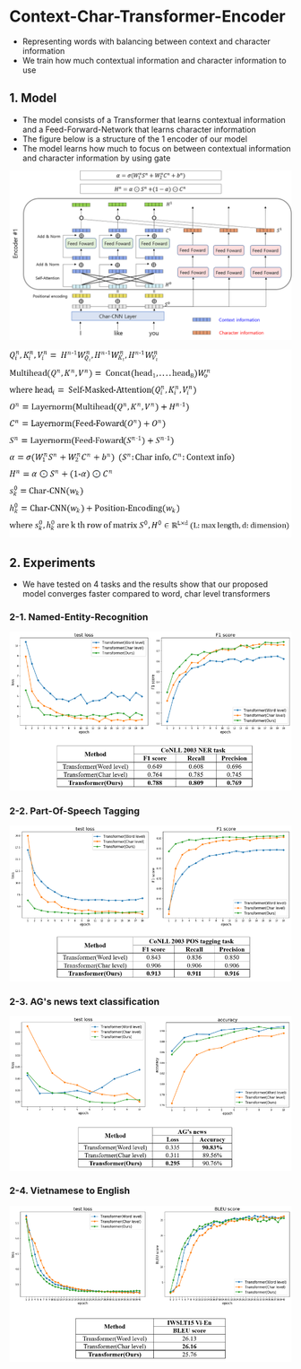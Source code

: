 # Context-Char-Transformer-Encoder
- Representing words with balancing between context and character information
- We train how much contextual information and character information to use
## 1. Model 
- The model consists of a Transformer that learns contextual information and a Feed-Forward-Network that learns character information
- The figure below is a structure of the 1 encoder of our model
- The model learns how much to focus on between contextual information and character information by using gate

![alt_text](https://github.com/MSWon/Context-Char-Transformer-Encoder/blob/master/images/model.png "Model")

![alt_text](https://github.com/MSWon/Context-Char-Transformer-Encoder/blob/master/images/equation.png "Equation")

## 2. Experiments
- We have tested on 4 tasks and the results show that our proposed model converges faster compared to word, char level transformers
### 2-1. Named-Entity-Recognition 
![alt_text](https://github.com/MSWon/Context-Char-Transformer-Encoder/blob/master/images/ner_task.png "NER")
### 2-2. Part-Of-Speech Tagging
![alt_text](https://github.com/MSWon/Context-Char-Transformer-Encoder/blob/master/images/pos_task.png "POS Tagging")
### 2-3. AG's news text classification
![alt_text](https://github.com/MSWon/Context-Char-Transformer-Encoder/blob/master/images/classification_task.png "Classification")
### 2-4. Vietnamese to English
![alt_text](https://github.com/MSWon/Context-Char-Transformer-Encoder/blob/master/images/translation_task.png "Translation")
